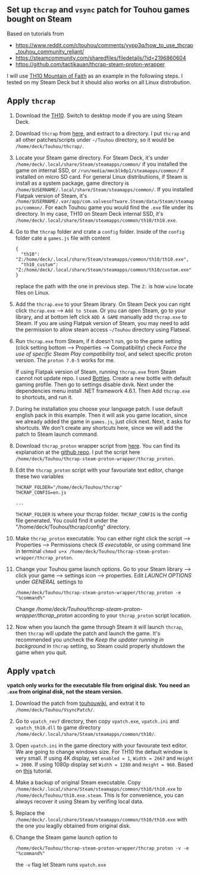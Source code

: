 ## Set up `thcrap` and `vsync` patch for Touhou games bought on Steam

Based on tutorials from 
- https://www.reddit.com/r/touhou/comments/yypp3q/how_to_use_thcrap_touhou_community_reliant/
- https://steamcommunity.com/sharedfiles/filedetails/?id=2196860604
- https://github.com/tactikauan/thcrap-steam-proton-wrapper

I will use [TH10 Mountain of Faith](https://store.steampowered.com/app/1100140/Touhou_Fuujinroku__Mountain_of_Faith/) as an example in the followiing steps.
I tested on my Steam Deck but it should also works on all Linux distrobution.

## Apply `thcrap`

1. Download the [TH10](https://store.steampowered.com/app/1100140/Touhou_Fuujinroku__Mountain_of_Faith/).
   Switch to desktop mode if you are using Steam Deck.
   
1. Download `thcrap` from [here](https://www.thpatch.net/wiki/Touhou_Patch_Center:Download), and extract to a directory.
   I put `thcrap` and all other patches/scripts under `~/Touhou` directory, so it would be `/home/deck/Touhou/thcrap/`.

1. Locate your Steam game directory. For Steam Deck, it's under `/home/deck/.local/share/Steam/steamapps/common/` if you installed the game on internal SSD,
   or `/run/media/mmcblk0p1/steamapps/common/` if installed on micro SD card.
   For general Linux distributiions, if Steam is install as a system package, game directory is `/home/$USERNAME/.local/share/Steam/steamapps/common/`.
   If you installed Flatpak version of Steam, it's `/home/$USERNAME/.var/app/com.valvesoftware.Steam/data/Steam/steamapps/common/`.
   For each Touhou game you would find the `.exe` file under its directory.
   In my case, TH10 on Steam Deck internal SSD, it's `/home/deck/.local/share/Steam/steamapps/common/th10/th10.exe`.
   
1. Go to the `thcrap` folder and crate a `config` folder. Inside of the `config` folder cate a `games.js` file with content
   ```
   {
     "th10": "Z:/home/deck/.local/share/Steam/steamapps/common/th10/th10.exe",
     "th10_custum": "Z:/home/deck/.local/share/Steam/steamapps/common/th10/custom.exe"
   }
   ```
   replace the path with the one in previous step. The `Z:` is how `wine` locate files on Linux.
   
1. Add the `thcrap.exe` to your Steam library. On Steam Deck you can right click `thcrap.exe` --> `Add to Steam`.
   Or you can open Steam, go to your library, and at bottom left click `ADD A GAME` manually add `thcrap.exe` to Steam.
   If you are using Flatpak version of Steam, you may need to add the permission to allow steam access `~/Touhou` directory using Flatseal.
   
1. Run `thcrap.exe` from Steam, if it doesn't run, go to the game setting (click setting bottom --> Properties --> Compatibility) check _Force the use of specific Steam Play compatibility tool_, and select specific proton version.
   The `proton 7.0-5` works for me.
   
   If using Flatpak version of Steam, running `thcrap.exe` from Steam cannot not update repo. I used [Bottles](https://usebottles.com/).
   Create a new bottle with default gaming profile. Then go to settings disable dxvk.
   Next under the dependencies menu install .NET framework 4.6.1.
   Then Add `thcrap.exe` to shortcuts, and run it.
   
1. During he installation you choose your language patch. I use default english pack in this example.
   Then it will ask you game location, since we already added the game in `games.js`, just click next.
   Next, it asks for shortcuts. We don't create any shortcuts here, since we will add the patch to Steam launch command.
   
1. Download `thcrap_proton` wrapper script from [here](https://raw.githubusercontent.com/tactikauan/thcrap-steam-proton-wrapper/master/thcrap_proton).
   You can find its explanation at the [github repo](https://github.com/tactikauan/thcrap-steam-proton-wrapper).
   I put the script here `/home/deck/Touhou/thcrap-steam-proton-wrapper/thcrap_proton`.
   
1. Edit the `thcrap_proton` script with your favouriate text editor, change these two variables
   ```
   THCRAP_FOLDER="/home/deck/Touhou/thcrap"
   THCRAP_CONFIG=en.js
   
   ...
   ```
   `THCRAP_FOLDER` is where your thcrap folder. `THCRAP_CONFIG` is the config file generated. You could find it under the "/home/deck/Touhou/thcrap/config" directory.

1. Make `thcrap_proton` executable. You can either right click the script --> Properties --> Permissions check _IS executable_,
   or using command line in terminal `chmod u+x /home/deck/Touhou/thcrap-steam-proton-wrapper/thcrap_proton`.

1. Change your Touhou game launch options. Go to your Steam library --> click your game --> settings icon --> properties.
   Edit _LAUNCH OPTIONS_ under _GENERAL_ settings to
   ```
   /home/deck/Touhou/thcrap-steam-proton-wrapper/thcrap_proton -e "%command%"
   ```
   Change _/home/deck/Touhou/thcrap-steam-proton-wrapper/thcrap_proton_ according to your `thcrap_proton` script location.

1. Now when you launch the game through Steam it will launch `thcrap`, then `thcrap` will update the patch and launch the game.
   It's recommended you uncheck the _Keep the updater running in background_ in `thcrap` setting, so Steam could properly shutdown the game when you quit.

## Apply `vpatch`

__vpatch only works for the executable file from original disk. You need an `.exe` from original disk, not the steam version.__

1. Download the patch from [touhouwiki](https://en.touhouwiki.net/wiki/Game_Tools_and_Modifications#Vsync_Patches), and extrat it to `/home/deck/Touhou/VsyncPatch/`.

1. Go to `vpatch_rev7` directory, then copy `vpatch.exe`, `vpatch.ini` and `vpatch_th10.dll` to game directory `/home/deck/.local/share/Steam/steamapps/common/th10/`.

1. Open `vpatch.ini` in the game directory with your favourate text editor. We are going to change windows size.
   For TH10 the default window is very small.
   If using 4K display, set `enabled = 1`, `Width = 2667` and `Height = 2000`.
   If using 1080p display set `Width = 1280` and `Height = 960`.
   Based on [this](https://steamcommunity.com/sharedfiles/filedetails/?id=2196860604) tutorial.

1. Make a backup of original Steam executable. Copy `/home/deck/.local/share/Steam/steamapps/common/th10/th10.exe` to `/home/deck/Touhou/th10.exe.steam`.
   This is for convenience, you can always recover it using Steam by verifing local data.

1. Replace the `/home/deck/.local/share/Steam/steamapps/common/th10/th10.exe` with the one you leaglly obtained from original disk.

1. Change the Steam game launch option to 
   ```
   /home/deck/Touhou/thcrap-steam-proton-wrapper/thcrap_proton -v -e "%command%"
   ```
   the `-v` flag let Steam runs `vpatch.exe`
